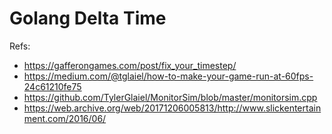 # Golang Delta Time

Refs:
- https://gafferongames.com/post/fix_your_timestep/
- https://medium.com/@tglaiel/how-to-make-your-game-run-at-60fps-24c61210fe75
- https://github.com/TylerGlaiel/MonitorSim/blob/master/monitorsim.cpp
- https://web.archive.org/web/20171206005813/http://www.slickentertainment.com/2016/06/